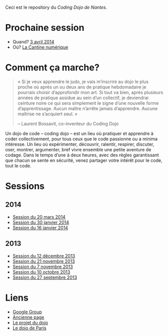 Ceci est le repository du *Coding Dojo de Nantes*.

# Prochaine session

* Quand? [3 avril 2014](http://cantine.atlantic2.org/evenements/coding-dojo-9/)
* Où? [La Cantine numérique](https://maps.google.com/maps?q=11+Impasse+Juton+%C3%A0+Nantes&hl=en&ie=UTF8&ll=47.212922,-1.552613&spn=0.008979,0.021136&sll=37.0625,-95.677068&sspn=42.716829,86.572266&t=h&hq=11+Impasse+Juton&hnear=Nantes,+Loire-Atlantique,+Pays+de+la+Loire,+France&z=16)

# Comment ça marche?

> « Si je veux apprendre le judo, je vais m’inscrire au dojo le plus proche où
> après un ou deux ans de pratique hebdomadaire je pourrais choisir
> d’approfondir mon art. Si tout va bien, après plusieurs années de pratique
> assidue au sein d’un collectif, je deviendrai ceinture noire ce qui sera
> simplement le signe d’une nouvelle forme d’apprentissage. Aucun maître
> n’arrête jamais d’apprendre. Aucune maîtrise ne s’acquiert seul. »
>
> – Laurent Bossavit, co-inventeur du Coding Dojo

Un dojo de code – coding dojo – est un lieu où pratiquer et apprendre à coder collectivement, pour tous ceux que le code passionne ou a minima intéresse. Un lieu où expérimenter, découvrir, ralentir, respirer, discuter, oser, montrer, argumenter, bref vivre ensemble une petite aventure de codage. Dans le temps d’une à deux heures, avec des règles garantissant que chacun se sente en sécurité, venez partager votre intérêt pour le code, tout le code.


# Sessions

## 2014

* [Session du 20 mars 2014](2014-03-20)
* [Session du 30 janvier 2014](2014-01-30)
* [Session du 16 janvier 2014](2014-01-16)

## 2013

* [Session du 12 décembre 2013](2013-12-12)
* [Session du 21 novembre 2013](2013-11-21)
* [Session du 7 novembre 2013](2013-11-07)
* [Session du 10 octobre 2013](2013-10-10)
* [Session du 27 septembre 2013](2013-09-27-tennis)

# Liens

* [Google Group](https://groups.google.com/forum/#!forum/nantescodingdojo)
* [Ancienne page](https://sites.google.com/site/nantescodingdojo/home)
* [Le projet du dojo](http://www.codingdojo.org/)
* [Le dojo de Paris](http://wiki.agile-france.org/cgi-bin/wiki.pl?DojoDeveloppement)
